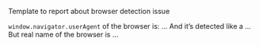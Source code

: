 Template to report about browser detection issue

`window.navigator.userAgent` of the browser is: … And it’s detected like a … But real name of the browser is …
